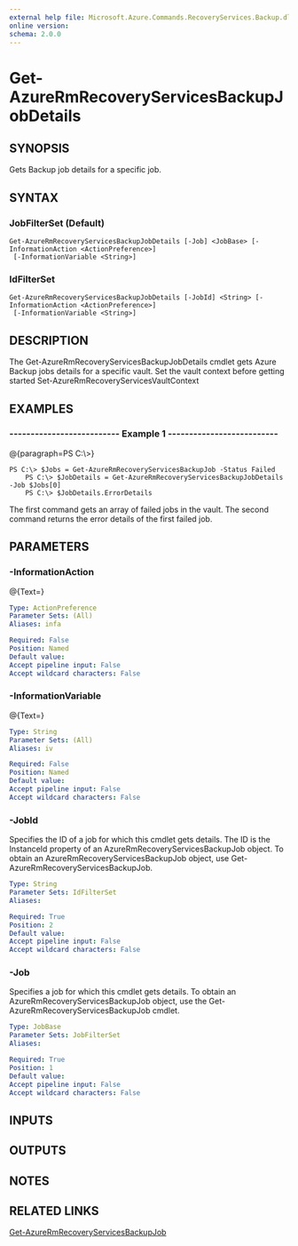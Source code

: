 ```yaml
---
external help file: Microsoft.Azure.Commands.RecoveryServices.Backup.dll-Help.xml
online version: 
schema: 2.0.0
---
```


# Get-AzureRmRecoveryServicesBackupJobDetails
## SYNOPSIS
Gets Backup job details for a specific job.

## SYNTAX

### JobFilterSet (Default)
```
Get-AzureRmRecoveryServicesBackupJobDetails [-Job] <JobBase> [-InformationAction <ActionPreference>]
 [-InformationVariable <String>]
```

### IdFilterSet
```
Get-AzureRmRecoveryServicesBackupJobDetails [-JobId] <String> [-InformationAction <ActionPreference>]
 [-InformationVariable <String>]
```

## DESCRIPTION
The Get-AzureRmRecoveryServicesBackupJobDetails cmdlet gets Azure Backup jobs details for a specific vault.
Set the vault context before getting started Set-AzureRmRecoveryServicesVaultContext

## EXAMPLES

### --------------------------  Example 1  --------------------------
@{paragraph=PS C:\\\>}

```
PS C:\> $Jobs = Get-AzureRmRecoveryServicesBackupJob -Status Failed
    PS C:\> $JobDetails = Get-AzureRmRecoveryServicesBackupJobDetails -Job $Jobs[0]
    PS C:\> $JobDetails.ErrorDetails
```

The first command gets an array of failed jobs in the vault.
The second command returns the error details of the first failed job.

## PARAMETERS

### -InformationAction
@{Text=}

```yaml
Type: ActionPreference
Parameter Sets: (All)
Aliases: infa

Required: False
Position: Named
Default value: 
Accept pipeline input: False
Accept wildcard characters: False
```

### -InformationVariable
@{Text=}

```yaml
Type: String
Parameter Sets: (All)
Aliases: iv

Required: False
Position: Named
Default value: 
Accept pipeline input: False
Accept wildcard characters: False
```

### -JobId
Specifies the ID of a job for which this cmdlet gets details.
The ID is the InstanceId 
        property of an AzureRmRecoveryServicesBackupJob object.
To obtain an AzureRmRecoveryServicesBackupJob object, use 
        Get-AzureRmRecoveryServicesBackupJob.

```yaml
Type: String
Parameter Sets: IdFilterSet
Aliases: 

Required: True
Position: 2
Default value: 
Accept pipeline input: False
Accept wildcard characters: False
```

### -Job
Specifies a job for which this cmdlet gets details.
To obtain an AzureRmRecoveryServicesBackupJob object, 
        use the Get-AzureRmRecoveryServicesBackupJob cmdlet.

```yaml
Type: JobBase
Parameter Sets: JobFilterSet
Aliases: 

Required: True
Position: 1
Default value: 
Accept pipeline input: False
Accept wildcard characters: False
```

## INPUTS

## OUTPUTS

## NOTES

## RELATED LINKS

[Get-AzureRmRecoveryServicesBackupJob]()


